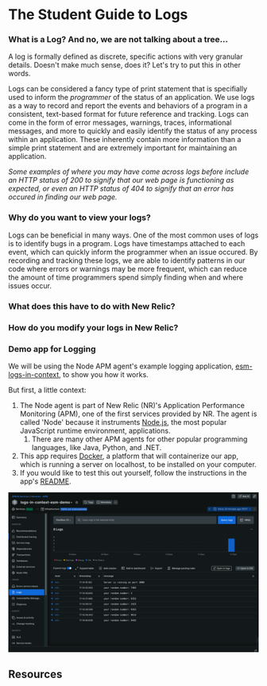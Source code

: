 # The Student Guide to Logs

### What is a Log? And no, we are not talking about a tree...
A log is formally defined as discrete, specific actions with very granular details. Doesn't make much sense, does it? Let's try to put this in other words.

Logs can be considered a fancy type of print statement that is specifially used to inform the *programmer* of the status of an application. We use logs as a way to record and report the events and behaviors of a program in a consistent, text-based format for future reference and tracking. Logs can come in the form of error messages, warnings, traces, informational messages, and more to quickly and easily identify the status of any process within an application. These inherently contain more information than a simple print statement and are extremely important for maintaining an application.

*Some examples of where you may have come across logs before include an HTTP status of 200 to signify that our web page is functioning as expected, or even an HTTP status of 404 to signify that an error has occured in finding our web page.*

### Why do you want to view your logs?
Logs can be beneficial in many ways. One of the most common uses of logs is to identify bugs in a program. Logs have timestamps attached to each event, which can quickly inform the programmer when an issue occured. By recording and tracking these logs, we are able to identify patterns in our code where errors or warnings may be more frequent, which can reduce the amount of time programmers spend simply finding when and where issues occur.

### What does this have to do with New Relic?
<!-- what new relic does with logs and where to find them -->

<!-- Images or video on how to view it in New Relic -->

### How do you modify your logs in New Relic?

<!-- Information on how it's used in New Relic -->

### Demo app for Logging

We will be using the Node APM agent's example logging application, [esm-logs-in-context](https://github.com/newrelic/newrelic-node-examples/tree/main/application-logging/esm-logs-in-context), to show you how it works.

But first, a little context:

1. The Node agent is part of New Relic (NR)'s Application Performance Monitoring (APM), one of the first services provided by NR. The agent is called 'Node' because it instruments [Node.js](https://nodejs.org/en), the most popular JavaScript runtime environment, applications.
   1. There are many other APM agents for other popular programming languages, like Java, Python, and .NET.
2. This app requires [Docker](https://www.docker.com/products/docker-desktop/), a platform that will containerize our app, which is running a server on localhost, to be installed on your computer.
3. If you would like to test this out yourself, follow the instructions in the app's [README](https://github.com/newrelic/newrelic-node-examples/blob/main/application-logging/esm-logs-in-context/README.md).

![1724264936119](image/README/1724264936119.png)


## Resources
<!-- Resources for further learning -->
